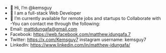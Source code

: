 - 👋 Hi, I’m @kemsguy
- 👀 I am a full-stack Web Developer 
- 🌱 I’m currently available for remote jobs and
   startups to Collaborate with
-You can contact me through the following:
- Email: mattidungafa@gmail.com
- Facebook: https://web.facebook.com/matthew.idungafa.7
- Twitter: https://x.com/Kemsguy7
instagram username: kemsguy7
- LinkedIn: https://www.linkedin.com/in/matthew-idungafa/
